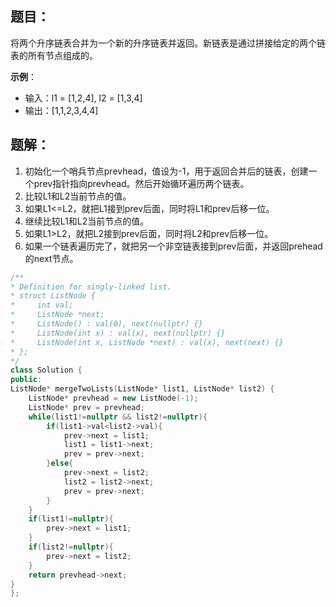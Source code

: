 ## 题目：

将两个升序链表合并为一个新的升序链表并返回。新链表是通过拼接给定的两个链表的所有节点组成的。 

**示例**：

- 输入：l1 = [1,2,4], l2 = [1,3,4]
- 输出：[1,1,2,3,4,4]

## 题解：

1. 初始化一个哨兵节点prevhead，值设为-1，用于返回合并后的链表，创建一个prev指针指向prevhead。然后开始循环遍历两个链表。
2. 比较L1和L2当前节点的值。
3. 如果L1<=L2，就把L1接到prev后面，同时将L1和prev后移一位。
4. 继续比较L1和L2当前节点的值。
5. 如果L1>L2，就把L2接到prev后面，同时将L2和prev后移一位。
6. 如果一个链表遍历完了，就把另一个非空链表接到prev后面，并返回prehead的next节点。

```cpp
/**
* Definition for singly-linked list.
* struct ListNode {
*     int val;
*     ListNode *next;
*     ListNode() : val(0), next(nullptr) {}
*     ListNode(int x) : val(x), next(nullptr) {}
*     ListNode(int x, ListNode *next) : val(x), next(next) {}
* };
*/
class Solution {
public:
ListNode* mergeTwoLists(ListNode* list1, ListNode* list2) {
    ListNode* prevhead = new ListNode(-1);
    ListNode* prev = prevhead;
    while(list1!=nullptr && list2!=nullptr){
        if(list1->val<list2->val){
            prev->next = list1;
            list1 = list1->next;
            prev = prev->next;
        }else{
            prev->next = list2;
            list2 = list2->next;
            prev = prev->next;
        }
    }
    if(list1!=nullptr){
        prev->next = list1;
    }
    if(list2!=nullptr){
        prev->next = list2;
    }
    return prevhead->next;
}
};
```
